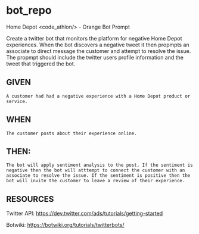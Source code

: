 # bot_repo
Home Depot &lt;code_athlon/>  - Orange Bot Prompt

Create a twitter bot that monitors the platform for negative Home Depot experiences. When the bot discovers a negative tweet it then propmpts an associate to direct message the customer and attempt to resolve the issue. The propmpt should include the twitter users profile information and the tweet that triggered the bot.

## GIVEN 
	A customer had had a negative experience with a Home Depot product or service.

## WHEN
	The customer posts about their experience online.

## THEN: 
	The bot will apply sentiment analysis to the post. If the sentiment is negative then the bot will atttempt to connect the customer with an associate to resolve the issue. If the sentiment is positive then the bot will invite the customer to leave a review of their experience.

## RESOURCES

Twitter API: https://dev.twitter.com/ads/tutorials/getting-started

Botwiki: https://botwiki.org/tutorials/twitterbots/

